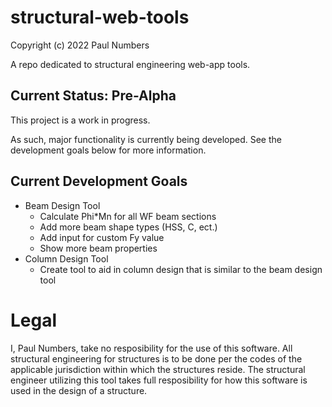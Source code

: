 # structural-web-tools

Copyright (c) 2022 Paul Numbers

A repo dedicated to structural engineering web-app tools.

## Current Status: Pre-Alpha

This project is a work in progress.

As such, major functionality is currently being developed. See the development goals below for more information.

## Current Development Goals

- Beam Design Tool
  - Calculate Phi\*Mn for all WF beam sections
  - Add more beam shape types (HSS, C, ect.)
  - Add input for custom Fy value
  - Show more beam properties
- Column Design Tool
  - Create tool to aid in column design that is similar to the beam design tool

# Legal

I, Paul Numbers, take no resposibility for the use of this software. All structural engineering for structures is to be done per the codes of the applicable jurisdiction within which the structures reside. The structural engineer utilizing this tool takes full resposibility for how this software is used in the design of a structure.
